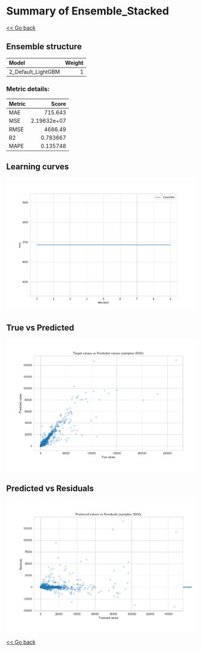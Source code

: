 # Summary of Ensemble_Stacked

[<< Go back](../README.md)


## Ensemble structure
| Model              |   Weight |
|:-------------------|---------:|
| 2_Default_LightGBM |        1 |

### Metric details:
| Metric   |          Score |
|:---------|---------------:|
| MAE      |  715.643       |
| MSE      |    2.19632e+07 |
| RMSE     | 4686.49        |
| R2       |    0.783667    |
| MAPE     |    0.135748    |



## Learning curves
![Learning curves](learning_curves.png)
## True vs Predicted

![True vs Predicted](true_vs_predicted.png)


## Predicted vs Residuals

![Predicted vs Residuals](predicted_vs_residuals.png)



[<< Go back](../README.md)
